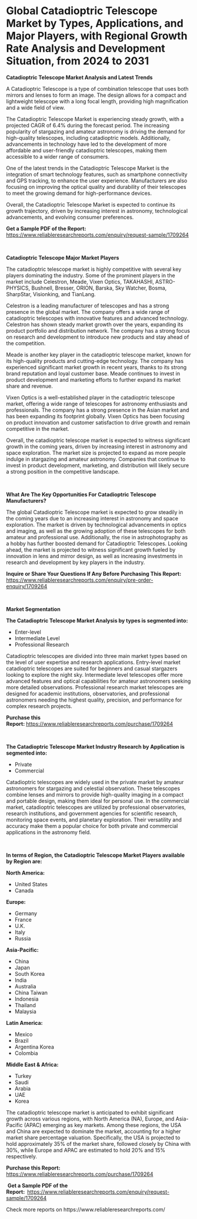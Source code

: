 <p><h1>Global Catadioptric Telescope Market by Types, Applications, and Major Players, with Regional Growth Rate Analysis and Development Situation, from 2024 to 2031</h1></p><p><strong>Catadioptric Telescope Market Analysis and Latest Trends</strong></p>
<p><p>A Catadioptric Telescope is a type of combination telescope that uses both mirrors and lenses to form an image. The design allows for a compact and lightweight telescope with a long focal length, providing high magnification and a wide field of view.</p><p>The Catadioptric Telescope Market is experiencing steady growth, with a projected CAGR of 6.4% during the forecast period. The increasing popularity of stargazing and amateur astronomy is driving the demand for high-quality telescopes, including catadioptric models. Additionally, advancements in technology have led to the development of more affordable and user-friendly catadioptric telescopes, making them accessible to a wider range of consumers.</p><p>One of the latest trends in the Catadioptric Telescope Market is the integration of smart technology features, such as smartphone connectivity and GPS tracking, to enhance the user experience. Manufacturers are also focusing on improving the optical quality and durability of their telescopes to meet the growing demand for high-performance devices.</p><p>Overall, the Catadioptric Telescope Market is expected to continue its growth trajectory, driven by increasing interest in astronomy, technological advancements, and evolving consumer preferences.</p></p>
<p><strong>Get a Sample PDF of the Report:&nbsp;</strong> <a href="https://www.reliableresearchreports.com/enquiry/request-sample/1709264">https://www.reliableresearchreports.com/enquiry/request-sample/1709264</a></p>
<p>&nbsp;</p>
<p><strong>Catadioptric Telescope Major Market Players</strong></p>
<p><p>The catadioptric telescope market is highly competitive with several key players dominating the industry. Some of the prominent players in the market include Celestron, Meade, Vixen Optics, TAKAHASHI, ASTRO-PHYSICS, Bushnell, Bresser, ORION, Barska, Sky Watcher, Bosma, SharpStar, Visionking, and TianLang.</p><p>Celestron is a leading manufacturer of telescopes and has a strong presence in the global market. The company offers a wide range of catadioptric telescopes with innovative features and advanced technology. Celestron has shown steady market growth over the years, expanding its product portfolio and distribution network. The company has a strong focus on research and development to introduce new products and stay ahead of the competition.</p><p>Meade is another key player in the catadioptric telescope market, known for its high-quality products and cutting-edge technology. The company has experienced significant market growth in recent years, thanks to its strong brand reputation and loyal customer base. Meade continues to invest in product development and marketing efforts to further expand its market share and revenue.</p><p>Vixen Optics is a well-established player in the catadioptric telescope market, offering a wide range of telescopes for astronomy enthusiasts and professionals. The company has a strong presence in the Asian market and has been expanding its footprint globally. Vixen Optics has been focusing on product innovation and customer satisfaction to drive growth and remain competitive in the market.</p><p>Overall, the catadioptric telescope market is expected to witness significant growth in the coming years, driven by increasing interest in astronomy and space exploration. The market size is projected to expand as more people indulge in stargazing and amateur astronomy. Companies that continue to invest in product development, marketing, and distribution will likely secure a strong position in the competitive landscape.</p></p>
<p>&nbsp;</p>
<p><strong>What Are The Key Opportunities For Catadioptric Telescope Manufacturers?</strong></p>
<p><p>The global Catadioptric Telescope market is expected to grow steadily in the coming years due to an increasing interest in astronomy and space exploration. The market is driven by technological advancements in optics and imaging, as well as the growing adoption of these telescopes for both amateur and professional use. Additionally, the rise in astrophotography as a hobby has further boosted demand for Catadioptric Telescopes. Looking ahead, the market is projected to witness significant growth fueled by innovation in lens and mirror design, as well as increasing investments in research and development by key players in the industry.</p></p>
<p><strong>Inquire or Share Your Questions If Any Before Purchasing This Report:</strong> <a href="https://www.reliableresearchreports.com/enquiry/pre-order-enquiry/1709264">https://www.reliableresearchreports.com/enquiry/pre-order-enquiry/1709264</a></p>
<p>&nbsp;</p>
<p><strong>Market Segmentation</strong></p>
<p><strong>The Catadioptric Telescope Market Analysis by types is segmented into:</strong></p>
<p><ul><li>Enter-level</li><li>Intermediate Level</li><li>Professional Research</li></ul></p>
<p><p>Catadioptric telescopes are divided into three main market types based on the level of user expertise and research applications. Entry-level market catadioptric telescopes are suited for beginners and casual stargazers looking to explore the night sky. Intermediate level telescopes offer more advanced features and optical capabilities for amateur astronomers seeking more detailed observations. Professional research market telescopes are designed for academic institutions, observatories, and professional astronomers needing the highest quality, precision, and performance for complex research projects.</p></p>
<p><strong>Purchase this Report:&nbsp;</strong><a href="https://www.reliableresearchreports.com/purchase/1709264">https://www.reliableresearchreports.com/purchase/1709264</a></p>
<p>&nbsp;</p>
<p><strong>The Catadioptric Telescope Market Industry Research by Application is segmented into:</strong></p>
<p><ul><li>Private</li><li>Commercial</li></ul></p>
<p><p>Catadioptric telescopes are widely used in the private market by amateur astronomers for stargazing and celestial observation. These telescopes combine lenses and mirrors to provide high-quality imaging in a compact and portable design, making them ideal for personal use. In the commercial market, catadioptric telescopes are utilized by professional observatories, research institutions, and government agencies for scientific research, monitoring space events, and planetary exploration. Their versatility and accuracy make them a popular choice for both private and commercial applications in the astronomy field.</p></p>
<p>&nbsp;</p>
<p><strong>In terms of Region, the Catadioptric Telescope Market Players available by Region are:</strong></p>
<p>
    <p> <strong> North America: </strong>
        <ul>
            <li>United States</li>
            <li>Canada</li>
        </ul>
        </p> 
    <p> <strong> Europe: </strong>
        <ul>
            <li>Germany</li>
            <li>France</li>
            <li>U.K.</li>
            <li>Italy</li>
            <li>Russia</li>
        </ul>
        </p> 
    <p> <strong> Asia-Pacific: </strong>
        <ul>
            <li>China</li>
            <li>Japan</li>
            <li>South Korea</li>
            <li>India</li>
            <li>Australia</li>
            <li>China Taiwan</li>
            <li>Indonesia</li>
            <li>Thailand</li>
            <li>Malaysia</li>
        </ul>
        </p> 
    <p> <strong> Latin America: </strong>
        <ul>
            <li>Mexico</li>
            <li>Brazil</li>
            <li>Argentina Korea</li>
            <li>Colombia</li>
        </ul>
        </p> 
    <p> <strong> Middle East & Africa: </strong>
        <ul>
            <li>Turkey</li>
            <li>Saudi</li>
            <li>Arabia</li>
            <li>UAE</li>
            <li>Korea</li>
        </ul>
    </p>
    </p>
<p><p>The catadioptric telescope market is anticipated to exhibit significant growth across various regions, with North America (NA), Europe, and Asia-Pacific (APAC) emerging as key markets. Among these regions, the USA and China are expected to dominate the market, accounting for a higher market share percentage valuation. Specifically, the USA is projected to hold approximately 35% of the market share, followed closely by China with 30%, while Europe and APAC are estimated to hold 20% and 15% respectively.</p></p>
<p><strong>Purchase this Report: </strong><a href="https://www.reliableresearchreports.com/purchase/1709264">https://www.reliableresearchreports.com/purchase/1709264</a></p>
<p>&nbsp;<strong>Get a Sample PDF of the Report:&nbsp;&nbsp;</strong><a href="https://www.reliableresearchreports.com/enquiry/request-sample/1709264">https://www.reliableresearchreports.com/enquiry/request-sample/1709264</a></p>
<p><strong></strong></p>
<p>Check more reports on https://www.reliableresearchreports.com/</p>